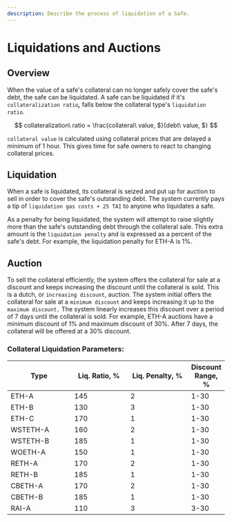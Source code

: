```yaml
---
description: Describe the process of liquidation of a Safe.
---
```


# Liquidations and Auctions

## Overview

When the value of a safe's collateral can no longer safely cover the safe's debt, the safe can be liquidated.  A safe can be liquidated if it's `collateralization ratio`_**,**_ falls below the collateral type's `liquidation ratio`.

$$
collateralization\ ratio = \frac{collateral\ value, $}{debt\ value, $}
$$

`collateral value` is calculated using collateral prices that are delayed a minimum of 1 hour. This gives time for safe owners to react to changing collateral prices.

## Liquidation

When a safe is liquidated, its collateral is seized and put up for auction to sell in order to cover the safe's outstanding debt.  The system currently pays a tip of `liquidation gas costs + 25 TAI` to anyone who liquidates a safe.&#x20;

As a penalty for being liquidated, the system will attempt to raise slightly more than the safe's outstanding debt through the collateral sale.  This extra amount is the `liquidation penalty` and is expressed as a percent of the safe's debt. For example, the liquidation penalty for ETH-A is 1%.



## Auction

To sell the collateral efficiently, the system offers the collateral for sale at a discount and keeps increasing the discount until the collateral is sold. This is a dutch, or `increasing discount`, auction. The system initial offers the collateral for sale at a `minimum discount` and keeps increasing it up to the `maximum discount.` The system linearly increases this discount over a period of 7 days until the collateral is sold. For example,  ETH-A auctions have a minimum discount of 1% and maximum discount of 30%. After 7 days, the collateral will be offered at a 30% discount.



### Collateral Liquidation Parameters:

<table data-full-width="false"><thead><tr><th width="149">Type</th><th width="138">Liq. Ratio, %</th><th width="145" data-type="number">Liq. Penalty, %</th><th>Discount Range, %</th></tr></thead><tbody><tr><td>ETH-A</td><td>145</td><td>2</td><td>1-30</td></tr><tr><td>ETH-B</td><td>130</td><td>3</td><td>1-30</td></tr><tr><td>ETH-C</td><td>170</td><td>1</td><td>1-30</td></tr><tr><td>WSTETH-A</td><td>160</td><td>2</td><td>1-30</td></tr><tr><td>WSTETH-B</td><td>185</td><td>1</td><td>1-30</td></tr><tr><td>WOETH-A</td><td>150</td><td>1</td><td>1-30</td></tr><tr><td>RETH-A</td><td>170</td><td>2</td><td>1-30</td></tr><tr><td>RETH-B</td><td>185</td><td>1</td><td>1-30</td></tr><tr><td>CBETH-A</td><td>170</td><td>2</td><td>1-30</td></tr><tr><td>CBETH-B</td><td>185</td><td>1</td><td>1-30</td></tr><tr><td>RAI-A</td><td>110</td><td>3</td><td>3-30</td></tr></tbody></table>



